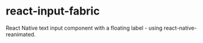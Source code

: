 # react-input-fabric
React Native text input component with a floating label - using react-native-reanimated.
